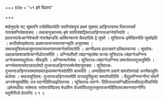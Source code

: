 +++
title = "०१ इमे विप्रस्य"

+++

षष्ठेनुवाके षट् सूक्तानि तत्रेमेविप्रस्येति त्रयस्त्रिंशदृचं प्रथमं सूक्तम् आङ्गिरसस्य विरूपस्यार्षं गायत्रमग्निदेवताकम् । तथाचानुक्रान्तम्-इमे त्रयस्त्रिंशद्विरूपआङ्गिरसआग्नेयन्त्विति । प्रातरनवाकेआग्नेयेक्रतौ गायत्रेछन्दसि आश्विनशस्त्रे चैतदादिके द्वे सूक्ते । सूत्रितञ्च-इमेविप्रस्येति सूक्तेइति । कारीर्यावभृथेष्ट्याः प्रथमाज्यभागस्याप्स्वग्नइति अनुवाक्या । तथाचसूत्रितमअप्सुमन्तावाज्यभागावप्स्वग्नेसधिष्टवेति । आग्नीध्रस्य प्रातःसवने प्रस्थितयाज्या । श्रूयतेच-उक्षान्नायवशान्नायेत्याग्नीध्रोयजतीति । अग्निवतीष्टौ त्वंह्यग्नइत्येषा याज्या सूत्रितञ्च-त्वंह्यग्नेअग्निना अग्नेत्वमस्मद्युयोध्य- मीवाइति । अग्निमन्थनेप्येषा । सूत्रितञ्च-त्वंह्यग्नेअग्निना तम्मर्जयन्तसुक्रतुमिति । अग्नयेकामायाष्टाकपालेष्टौ तुभ्यन्ताअङ्गिरस्तमेत्येपानुवाक्या । सूत्रितञ्च-तुभ्यन्ताअङ्गिरस्तमाश्यामतङ्काममग्नेतवोतीति कामयेति । अन्वाहिताग्नेः प्रयाणे समारोपणपक्षे अनयैकाहुतिः कर्तव्या । तथाचसूत्रितम्- तुभ्यन्ताअङ्गिरस्तमेति वाज्याहुतिंहुत्वा समारोपयेदिति । वैद्युताग्निनाग्नीनां संसर्गे अग्नयेप्सुमतीष्टिः तत्र यदग्नेदिविजाइतियाज्या । सूत्रितञ्च-यदग्ने- दिविजाअस्यग्निर्होतान्यसीदद्यजीयानिति ।इमेस्मदीयाः स्तोमासः स्तोतारोविप्रस्य मेधाविनः वेधसोविधातुरस्तृतयज्वनोहिंसितयजमानस्याग्नेर्गिरः स्तुतीरीरते प्रेरयन्ति ॥ १ ॥